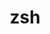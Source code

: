 ---
title: "zsh"
layout: cache
categories: [package, develop]
meta: {"versions": ["5.8"], "compilers": ["gcc@=11.4.0"], "oss": ["ubuntu20.04"], "platforms": ["linux"], "targets": ["aarch64", "neoverse_v1"], "stacks": ["e4s-arm", "e4s-neoverse_v1", "root"], "num_specs": 2, "num_specs_by_stack": {"root": 2, "e4s-arm": 1, "e4s-neoverse_v1": 1}}
spec_details: [{"hash": "uwsh4k6qj2gnggiwzsawz7ucjmeffjz6", "compiler": "gcc@=11.4.0", "versions": ["5.8"], "os": "ubuntu20.04", "platform": "linux", "target": "aarch64", "variants": ["build_system=autotools", "~etcdir", "~lmod", "+skip-tcsetpgrp-test"], "stacks": ["root", "e4s-arm"], "size": "-", "tarball": "https://binaries.spack.io/develop/build_cache/linux-ubuntu20.04-aarch64/gcc-11.4.0/zsh-5.8/linux-ubuntu20.04-aarch64-gcc-11.4.0-zsh-5.8-uwsh4k6qj2gnggiwzsawz7ucjmeffjz6.spack"}, {"hash": "altdcsrhi7vior5yj6i3loseelw5crne", "compiler": "gcc@=11.4.0", "versions": ["5.8"], "os": "ubuntu20.04", "platform": "linux", "target": "neoverse_v1", "variants": ["build_system=autotools", "~etcdir", "~lmod", "+skip-tcsetpgrp-test"], "stacks": ["e4s-neoverse_v1", "root"], "size": "-", "tarball": "https://binaries.spack.io/develop/build_cache/linux-ubuntu20.04-neoverse_v1/gcc-11.4.0/zsh-5.8/linux-ubuntu20.04-neoverse_v1-gcc-11.4.0-zsh-5.8-altdcsrhi7vior5yj6i3loseelw5crne.spack"}]
---